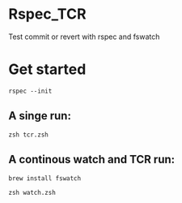 # Rspec_TCR
Test commit or revert with rspec and fswatch

# Get started

``rspec --init``

## A singe run:

``zsh tcr.zsh``

## A continous watch and TCR run:

``brew install fswatch``

``zsh watch.zsh``
